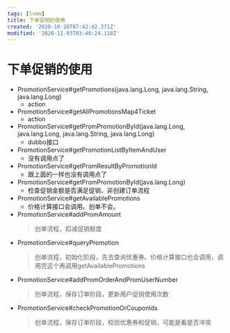 ```yaml
---
tags: [lvmm]
title: 下单促销的使用
created: '2020-10-28T07:42:42.371Z'
modified: '2020-11-03T03:40:24.118Z'
---
```


# 下单促销的使用

- PromotionService#getPromotions(java.lang.Long, java.lang.String, java.lang.Long)
  - action
- PromotionService#getAllPromotionsMap4Ticket
  - action
- PromotionService#getPromPromotionById(java.lang.Long, java.lang.Long, java.lang.String, java.lang.Long)
  - dubbo接口
- PromotionService#getPromotionListByItemAndUser
  - 没有调用点了
- PromotionService#getPromResultByPromotionId
  - 跟上面的一样也没有调用点了
- PromotionService#getPromPromotionById(java.lang.Long)
  - 检查促销金额是否满足促销，非创建订单流程
- PromotionService#getAvailablePromotions
  - 价格计算接口会调用。创单不会。
- PromotionService#addPromAmount
  > 创单流程，扣减促销额度
- PromotionService#queryPromotion
  > 创单流程，初始化阶段，先去查询优惠券。价格计算接口也会调用，调用完这个再调用getAvailablePromotions
- PromotionService#addPromOrderAndPromUserNumber
  > 创单流程，保存订单阶段，更新用户促销使用次数
- PromotionService#checkPromotionOrCouponIds
  > 创单流程，保存订单阶段，校验优惠券和促销，可能是看是否冲突
